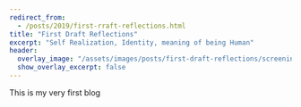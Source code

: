 ```yaml
---
redirect_from:
  - /posts/2019/first-rraft-reflections.html
title: "First Draft Reflections"
excerpt: "Self Realization, Identity, meaning of being Human" 
header:
  overlay_image: "/assets/images/posts/first-draft-reflections/screening-2.png"
  show_overlay_excerpt: false
---
```


This is my very first blog
